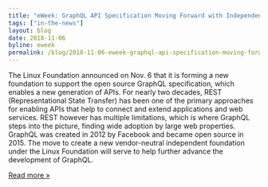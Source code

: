 ```yaml
---
title: "eWeek: GraphQL API Specification Moving Forward with Independent Foundation"
tags: ["in-the-news"]
layout: blog
date: 2018-11-06
byline: eweek
permalink: /blog/2018-11-06-eweek-graphql-api-specification-moving-forward-with-independent-foundation
---
```


The Linux Foundation announced on Nov. 6 that it is forming a new foundation to support the open source GraphQL specification, which enables a new generation of APIs. For nearly two decades, REST (Representational State Transfer) has been one of the primary approaches for enabling APIs that help to connect and extend applications and web services. REST however has multiple limitations, which is where GraphQL steps into the picture, finding wide adoption by large web properties. GraphQL was created in 2012 by Facebook and became open source in 2015. The move to create a new vendor-neutral independent foundation under the Linux Foundation will serve to help further advance the development of GraphQL.

[Read more »](https://www.eweek.com/development/graphql-api-specification-moving-forward-with-independent-foundation)
